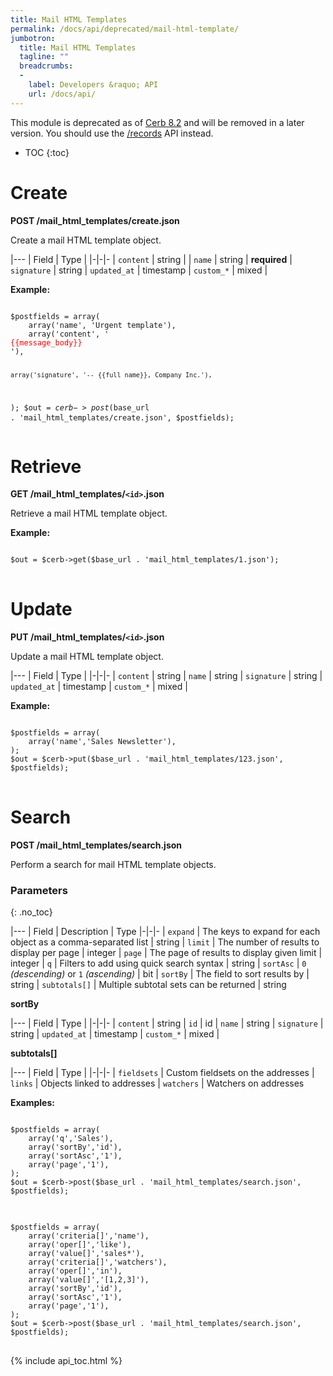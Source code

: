 ```yaml
---
title: Mail HTML Templates
permalink: /docs/api/deprecated/mail-html-template/
jumbotron:
  title: Mail HTML Templates
  tagline: ""
  breadcrumbs:
  -
    label: Developers &raquo; API
    url: /docs/api/
---
```


<div class="cerb-box note">
<p>This module is deprecated as of <a href="/releases/8.2/">Cerb 8.2</a> and will be removed in a later version. You should use the <a href="/docs/api/modules/records/">/records</a> API instead.</p>
</div>

* TOC
{:toc}

# Create

**POST /mail_html_templates/create.json**

Create a mail HTML template object.

|---
| Field | Type | 
|-|-|-
| `content` | string | 
| `name` | string	 | **required**
| `signature` | 	string
| `updated_at` | timestamp
| `custom_*` | mixed | 

**Example:**

<pre>
<code class="language-php">
$postfields = array(
    array('name', 'Urgent template'),
    array('content', '<div id="body">{{message_body}}</div><style type="text/css">#body { color: red; }</style>'),
    array('signature', '-- {{full_name}}, Company Inc.'),
);
$out = $cerb->post($base_url . 'mail_html_templates/create.json', $postfields);
</code>
</pre>

# Retrieve

**GET /mail_html_templates/`<id>`.json**

Retrieve a mail HTML template object.

**Example:**

<pre>
<code class="language-php">
$out = $cerb->get($base_url . 'mail_html_templates/1.json');
</code>
</pre>

# Update

**PUT /mail_html_templates/`<id>`.json**

Update a mail HTML template object.

|---
| Field | Type | 
|-|-|-
| `content` | 	string
| `name` | string
| `signature` | 	string
| `updated_at` | timestamp
| `custom_*` | mixed | 

**Example:**

<pre>
<code class="language-php">
$postfields = array(
    array('name','Sales Newsletter'),
);
$out = $cerb->put($base_url . 'mail_html_templates/123.json', $postfields);
</code>
</pre>

# Search

**POST /mail_html_templates/search.json**

Perform a search for mail HTML template objects.

### Parameters
{: .no_toc}

|---
| Field | Description | Type
|-|-|-
| `expand` | The keys to expand for each object as a comma-separated list | string
| `limit` | The number of results to display per page | integer
| `page` | The page of results to display given limit | integer
| `q` | Filters to add using quick search syntax | string
| `sortAsc` | `0` _(descending)_ or `1` _(ascending)_ | bit
| `sortBy` | The field to sort results by | string
| `subtotals[]` | Multiple subtotal sets can be returned | string 

**sortBy**

|---
| Field | Type | 
|-|-|-
| `content` | 	string
| `id` | 	id
| `name` | string
| `signature` | 	string
| `updated_at` | timestamp
| `custom_*` | mixed | 

**subtotals[]**

|---
| Field | Type | 
|-|-|-
| `fieldsets` | Custom fieldsets on the addresses
| `links` | Objects linked to addresses
| `watchers` | Watchers on addresses

**Examples:**

<pre>
<code class="language-php">
$postfields = array(
    array('q','Sales'),
    array('sortBy','id'),
    array('sortAsc','1'),
    array('page','1'),
);
$out = $cerb->post($base_url . 'mail_html_templates/search.json', $postfields);    
</code>
</pre>

<pre>
<code class="language-php">
$postfields = array(
    array('criteria[]','name'),
    array('oper[]','like'),
    array('value[]','sales*'),
    array('criteria[]','watchers'),
    array('oper[]','in'),
    array('value[]','[1,2,3]'),
    array('sortBy','id'),
    array('sortAsc','1'),
    array('page','1'),
);
$out = $cerb->post($base_url . 'mail_html_templates/search.json', $postfields);
</code>
</pre>

{% include api_toc.html %}